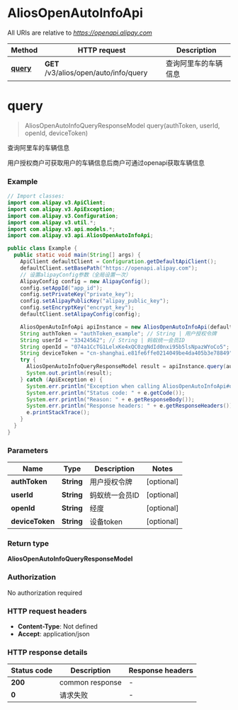 # AliosOpenAutoInfoApi

All URIs are relative to *https://openapi.alipay.com*

| Method | HTTP request | Description |
|------------- | ------------- | -------------|
| [**query**](AliosOpenAutoInfoApi.md#query) | **GET** /v3/alios/open/auto/info/query | 查询阿里车的车辆信息 |


<a name="query"></a>
# **query**
> AliosOpenAutoInfoQueryResponseModel query(authToken, userId, openId, deviceToken)

查询阿里车的车辆信息

用户授权商户可获取用户的车辆信息后商户可通过openapi获取车辆信息

### Example
```java
// Import classes:
import com.alipay.v3.ApiClient;
import com.alipay.v3.ApiException;
import com.alipay.v3.Configuration;
import com.alipay.v3.util.*;
import com.alipay.v3.api.models.*;
import com.alipay.v3.api.AliosOpenAutoInfoApi;

public class Example {
  public static void main(String[] args) {
    ApiClient defaultClient = Configuration.getDefaultApiClient();
    defaultClient.setBasePath("https://openapi.alipay.com");
    // 设置alipayConfig参数（全局设置一次）
    AlipayConfig config = new AlipayConfig();
    config.setAppId("app_id");
    config.setPrivateKey("private_key");
    config.setAlipayPublicKey("alipay_public_key");
    config.setEncryptKey("encrypt_key");
    defaultClient.setAlipayConfig(config);

    AliosOpenAutoInfoApi apiInstance = new AliosOpenAutoInfoApi(defaultClient);
    String authToken = "authToken_example"; // String | 用户授权令牌
    String userId = "33424562"; // String | 蚂蚁统一会员ID
    String openId = "074a1CcTG1LelxKe4xQC0zgNdId0nxi95b5lsNpazWYoCo5"; // String | 经度
    String deviceToken = "cn-shanghai.e81fe6ffe0214049be4da405b3e78849"; // String | 设备token
    try {
      AliosOpenAutoInfoQueryResponseModel result = apiInstance.query(authToken, userId, openId, deviceToken);
      System.out.println(result);
    } catch (ApiException e) {
      System.err.println("Exception when calling AliosOpenAutoInfoApi#query");
      System.err.println("Status code: " + e.getCode());
      System.err.println("Reason: " + e.getResponseBody());
      System.err.println("Response headers: " + e.getResponseHeaders());
      e.printStackTrace();
    }
  }
}
```

### Parameters

| Name | Type | Description  | Notes |
|------------- | ------------- | ------------- | -------------|
| **authToken** | **String**| 用户授权令牌 | [optional] |
| **userId** | **String**| 蚂蚁统一会员ID | [optional] |
| **openId** | **String**| 经度 | [optional] |
| **deviceToken** | **String**| 设备token | [optional] |

### Return type

**AliosOpenAutoInfoQueryResponseModel**

### Authorization

No authorization required

### HTTP request headers

 - **Content-Type**: Not defined
 - **Accept**: application/json

### HTTP response details
| Status code | Description | Response headers |
|-------------|-------------|------------------|
| **200** | common response |  -  |
| **0** | 请求失败 |  -  |

